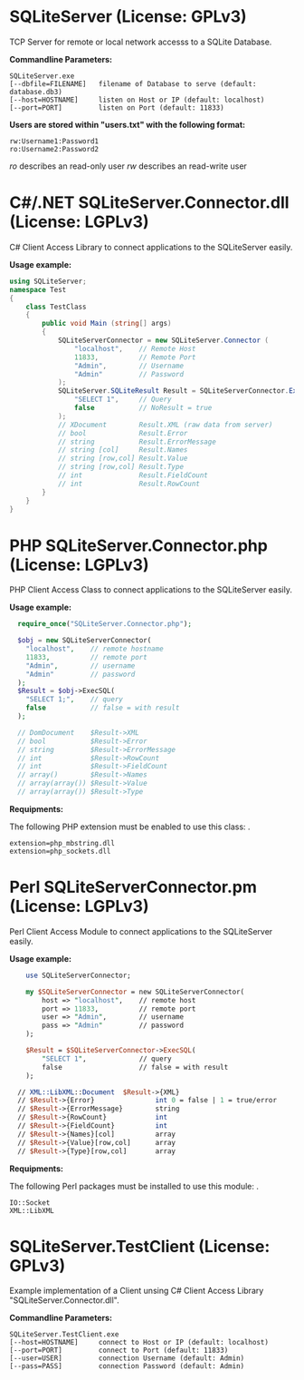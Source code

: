 SQLiteServer (License: GPLv3)
=============================

TCP Server for remote or local network accesss to a SQLite Database.

**Commandline Parameters:**

```Shell
SQLiteServer.exe
[--dbfile=FILENAME]   filename of Database to serve (default: database.db3)
[--host=HOSTNAME]     listen on Host or IP (default: localhost)
[--port=PORT]         listen on Port (default: 11833)
```

**Users are stored within "users.txt" with the following format:**

```text
rw:Username1:Password1
ro:Username2:Password2
```

*ro* describes an read-only user
*rw* describes an read-write user


C#/.NET SQLiteServer.Connector.dll (License: LGPLv3)
====================================================

C# Client Access Library to connect applications to the SQLiteServer easily.

**Usage example:**

```C#
using SQLiteServer;
namespace Test
{
    class TestClass
   	{
        public void Main (string[] args)
   	    {
       	    SQLiteServerConnector = new SQLiteServer.Connector (
       	    	"localhost",	// Remote Host
       	    	11833,			// Remote Port
       	    	"Admin",		// Username
       	    	"Admin"			// Password
       	    );
			SQLiteServer.SQLiteResult Result = SQLiteServerConnector.ExecSQL(
				"SELECT 1",		// Query
				false			// NoResult = true
			);
       	    // XDocument        Result.XML (raw data from server)
			// bool             Result.Error
            // string           Result.ErrorMessage
			// string [col]     Result.Names
			// string [row,col] Result.Value
			// string [row,col] Result.Type
			// int              Result.FieldCount
			// int              Result.RowCount
		}
	}
}
```


PHP SQLiteServer.Connector.php (License: LGPLv3)
================================================

PHP Client Access Class to connect applications to the SQLiteServer easily.

**Usage example:**

```PHP
  require_once("SQLiteServer.Connector.php");

  $obj = new SQLiteServerConnector(
  	"localhost",	// remote hostname
  	11833,			// remote port
  	"Admin",		// username
  	"Admin"			// password
  );
  $Result = $obj->ExecSQL(
  	"SELECT 1;",	// query
  	false			// false = with result
  );

  // DomDocument	$Result->XML 
  // bool			$Result->Error 
  // string			$Result->ErrorMessage 
  // int			$Result->RowCount 
  // int			$Result->FieldCount 
  // array()		$Result->Names 
  // array(array())	$Result->Value 
  // array(array())	$Result->Type 
```

**Requipments:**

The following PHP extension must be enabled to use this class: .

```Text
extension=php_mbstring.dll
extension=php_sockets.dll
```


Perl SQLiteServerConnector.pm (License: LGPLv3)
==============================================

Perl Client Access Module to connect applications to the SQLiteServer easily.

**Usage example:**

```Perl
	use SQLiteServerConnector;

	my $SQLiteServerConnector = new SQLiteServerConnector(
		host => "localhost",	// remote host
		port => 11833,			// remote port
		user => "Admin",		// username
		pass => "Admin"			// password
	);

	$Result = $SQLiteServerConnector->ExecSQL(
		"SELECT 1",				// query
		false					// false = with result
	);

  // XML::LibXML::Document	$Result->{XML}
  // $Result->{Error}				int 0 = false | 1 = true/error
  // $Result->{ErrorMessage} 		string
  // $Result->{RowCount}			int
  // $Result->{FieldCount}			int
  // $Result->{Names}[col]			array
  // $Result->{Value}[row,col]		array
  // $Result->{Type}[row,col]		array
```

**Requipments:**

The following Perl packages must be installed to use this module: .

```Text
IO::Socket
XML::LibXML
```


SQLiteServer.TestClient (License: GPLv3)
========================================

Example implementation of a Client unsing C# Client Access Library "SQLiteServer.Connector.dll".

**Commandline Parameters:**

```Shell
SQLiteServer.TestClient.exe
[--host=HOSTNAME]     connect to Host or IP (default: localhost)
[--port=PORT]         connect to Port (default: 11833)
[--user=USER]         connection Username (default: Admin)
[--pass=PASS]         connection Password (default: Admin)
```
